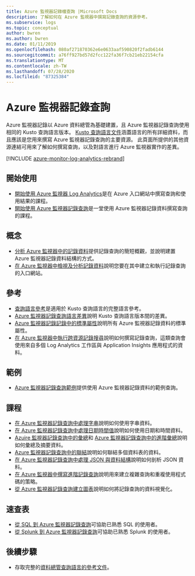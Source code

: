 ```yaml
---
title: Azure 監視器記錄檔查詢 |Microsoft Docs
description: 了解如何在 Azure 監視器中撰寫記錄查詢的資源參考。
ms.subservice: logs
ms.topic: conceptual
author: bwren
ms.author: bwren
ms.date: 01/11/2019
ms.openlocfilehash: 080af271870362e6e0633aaf590820f2fadb6144
ms.sourcegitcommit: a76ff927bd57d2fcc122fa36f7cb21eb22154cfa
ms.translationtype: MT
ms.contentlocale: zh-TW
ms.lasthandoff: 07/28/2020
ms.locfileid: "87325384"
---
```

# <a name="azure-monitor-log-queries"></a>Azure 監視器記錄查詢

Azure 監視器記錄以 Azure 資料總管為基礎建置，且 Azure 監視器記錄查詢使用相同的 Kusto 查詢語言版本。 [Kusto 查詢語言文件](/azure/kusto/query)涵蓋語言的所有詳細資料，而且應該是您用來撰寫 Azure 監視器記錄查詢的主要資源。 此頁面所提供的其他資源連結可用來了解如何撰寫查詢，以及對語言進行 Azure 監視器實作的差異。

[!INCLUDE [azure-monitor-log-analytics-rebrand](../../../includes/azure-monitor-log-analytics-rebrand.md)]

## <a name="getting-started"></a>開始使用

- [開始使用 Azure 監視器 Log Analytics](get-started-portal.md)是在 Azure 入口網站中撰寫查詢和使用結果的課程。
- [開始使用 Azure 監視器記錄查詢](get-started-queries.md)是一堂使用 Azure 監視器記錄資料撰寫查詢的課程。

## <a name="concepts"></a>概念

- [分析 Azure 監視器中的記錄資料](./log-query-overview.md)提供記錄查詢的簡短概觀，並說明建置 Azure 監視器記錄資料結構的方式。
- [在 Azure 監視器中檢視及分析記錄資料](./log-query-overview.md)說明您要在其中建立和執行記錄查詢的入口網站。

## <a name="reference"></a>參考

- [查詢語言參考](/azure/kusto/query)是適用於 Kusto 查詢語言的完整語言參考。
- [Azure 監視器記錄查詢語言差異](data-explorer-difference.md)說明 Kusto 查詢語言版本間的差異。
- [Azure 監視器記錄記錄中的標準屬性](../platform/log-standard-properties.md)說明所有 Azure 監視器記錄資料的標準屬性。
- [在 Azure 監視器中執行跨資源記錄搜尋](./cross-workspace-query.md)說明如何撰寫記錄查詢，這類查詢會使用來自多個 Log Analytics 工作區與 Application Insights 應用程式的資料。

## <a name="examples"></a>範例

- [Azure 監視器記錄查詢範例](examples.md)提供使用 Azure 監視器記錄資料的範例查詢。

## <a name="lessons"></a>課程

- [在 Azure 監視器記錄查詢中處理字串](string-operations.md)說明如何使用字串資料。
- [在 Azure 監視器記錄查詢中處理日期時間值](datetime-operations.md)說明如何使用日期和時間資料。
- [Azuire 監視器記錄查詢中的彙總](aggregations.md)和 [Azure 監視器記錄查詢中的進階彙總](advanced-aggregations.md)說明如何彙總及摘要資料。
- [Azure 監視器記錄查詢中的聯結](joins.md)說明如何聯結多個資料表的資料。
- [在 Azure 監視器記錄查詢中處理 JSON 與資料結構](json-data-structures.md)說明如何剖析 JSON 資料。
- [在 Azure 監視器中撰寫進階記錄查詢](advanced-query-writing.md)說明用來建立複雜查詢和重複使用程式碼的策略。
- [從 Azure 監視器記錄查詢建立圖表](charts.md)說明如何將記錄查詢的資料視覺化。

## <a name="cheatsheets"></a>速查表

- [從 SQL 到 Azure 監視器記錄查詢](sql-cheatsheet.md)可協助已熟悉 SQL 的使用者。
- [從 Splunk 到 Azure 監視器記錄查詢](splunk-cheatsheet.md)可協助已熟悉 Splunk 的使用者。

## <a name="next-steps"></a>後續步驟

- 存取完整的[資料總管查詢語言的參考文件](/azure/kusto/query/)。

